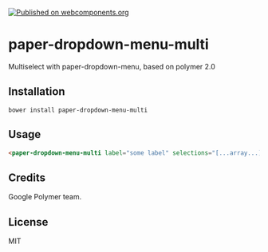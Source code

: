 [![Published on webcomponents.org](https://img.shields.io/badge/webcomponents.org-published-blue.svg)](https://www.webcomponents.org/element/tg9413/paper-dropdown-menu-multi)

# paper-dropdown-menu-multi
Multiselect with paper-dropdown-menu, based on polymer 2.0
## Installation
```
bower install paper-dropdown-menu-multi
```
## Usage
```html
<paper-dropdown-menu-multi label="some label" selections="[...array...]" maxDisplay=3></paper-dropdown-menu-multi>
```
## Credits
Google Polymer team. 
## License
MIT